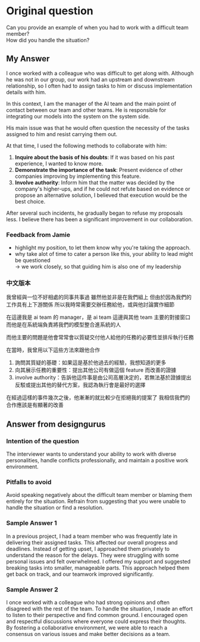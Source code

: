 # Original question
Can you provide an example of when you had to work with a difficult team member?  
How did you handle the situation?

## My Answer
I once worked with a colleague who was difficult to get along with. Although he was not in our group, our work had an upstream and downstream relationship, so I often had to assign tasks to him or discuss implementation details with him.

In this context, I am the manager of the AI team and the main point of contact between our team and other teams. He is responsible for integrating our models into the system on the system side.

His main issue was that he would often question the necessity of the tasks assigned to him and resist carrying them out.

At that time, I used the following methods to collaborate with him:
1. **Inquire about the basis of his doubts**: If it was based on his past experience, I wanted to know more.
2. **Demonstrate the importance of the task**: Present evidence of other companies improving by implementing this feature.
3. **Involve authority**: Inform him that the matter was decided by the company's higher-ups, and if he could not refute based on evidence or propose an alternative solution, I believed that execution would be the best choice.

After several such incidents, he gradually began to refuse my proposals less. I believe there has been a significant improvement in our collaboration.

### Feedback from Jamie
- highlight my position, to let them know why you're taking the approach.
- why take alot of time to cater a person like this, your ability to lead might be questioned  
  -> we work closely, so that guiding him is also one of my leadership

### 中文版本
我曾經與一位不好相處的同事共事過
雖然他並非是在我們組上
但由於因為我們的工作具有上下游關係
所以我時常需要交辦任務給他，或與他討論實作細節

在這邊我是 ai team 的 manager，是 ai team 這邊與其他 team 主要的對接窗口
而他是在系統端負責將我們的模型整合進系統的人

而他主要的問題是他會常常會以質疑交付他人給他的任務的必要性並排斥執行任務

在當時，我曾用以下這些方法來跟他合作
1. 詢問其質疑的基礎：如果這是基於他過去的經驗，我想知道的更多
2. 向其展示任務的重要性：提出其他公司有做這個 feature 而改善的證據
3. involve authority：告訴他這件事是由公司高層決定的，若無法基於證據提出反駁或提出其他的替代方案，我認為執行會是最好的選擇

在經過這樣的事件幾次之後，他漸漸的就比較少在拒絕我的提案了
我相信我們的合作應該是有顯著的改善

## Answer from designgurus
### Intention of the question
The interviewer wants to understand your ability to work with diverse personalities, handle conflicts professionally, and maintain a positive work environment.

### Pitfalls to avoid
Avoid speaking negatively about the difficult team member or blaming them entirely for the situation. Refrain from suggesting that you were unable to handle the situation or find a resolution.

### Sample Answer 1
In a previous project, I had a team member who was frequently late in delivering their assigned tasks. This affected our overall progress and deadlines. Instead of getting upset, I approached them privately to understand the reason for the delays. They were struggling with some personal issues and felt overwhelmed. I offered my support and suggested breaking tasks into smaller, manageable parts. This approach helped them get back on track, and our teamwork improved significantly.

### Sample Answer 2
I once worked with a colleague who had strong opinions and often disagreed with the rest of the team. To handle the situation, I made an effort to listen to their perspective and find common ground. I encouraged open and respectful discussions where everyone could express their thoughts. By fostering a collaborative environment, we were able to reach a consensus on various issues and make better decisions as a team.